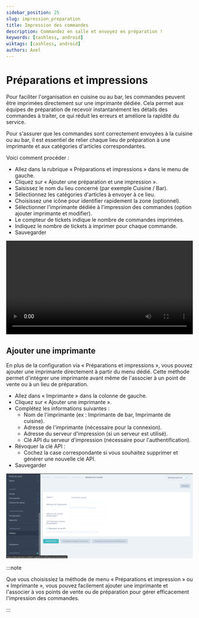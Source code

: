 ```yaml
---
sidebar_position: 25
slug: impression_preparation
title: Impression des commandes
description: Commandez en salle et envoyez en préparation !
keywords: [cashless, android]
wiktags: [cashless, android]
authors: Axel
---
```


# Préparations et impressions

Pour faciliter l'organisation en cuisine ou au bar, les commandes peuvent être imprimées directement sur une imprimante dédiée. Cela permet aux équipes de préparation de recevoir instantanément les détails des commandes à traiter, ce qui réduit les erreurs et améliore la rapidité du service.

Pour s'assurer que les commandes sont correctement envoyées à la cuisine ou au bar, il est essentiel de relier chaque lieu de préparation à une imprimante et aux catégories d'articles correspondantes.

Voici comment procéder :

- Allez dans la rubrique « Préparations et impressions » dans le menu de gauche.
- Cliquez sur « Ajouter une préparation et une impression ».
- Saisissez le nom du lieu concerné (par exemple Cuisine / Bar).
- Sélectionnez les catégories d'articles à envoyer à ce lieu.
- Choisissez une icône pour identifier rapidement la zone (optionnel).
- Sélectionner l'imprimante dédiée à l'impression des commandes (option ajouter imprimante et modifier).
- Le compteur de tickets indique le nombre de commandes imprimées.
- Indiquez le nombre de tickets à imprimer pour chaque commande.
- Sauvegarder

<video width="100%" controls src="/img/preparationimpression.mp4"></video>

## Ajouter une imprimante

En plus de la configuration via « Préparations et impressions », vous pouvez ajouter une imprimante directement à partir du menu dédié. Cette méthode permet d'intégrer une imprimante avant même de l'associer à un point de vente ou à un lieu de préparation.

- Allez dans « Imprimante » dans la colonne de gauche.
- Cliquez sur « Ajouter une imprimante ».
- Complétez les informations suivantes :
  - Nom de l'imprimante (ex : Imprimante de bar, Imprimante de cuisine).
  - Adresse de l'imprimante (nécessaire pour la connexion).
  - Adresse du serveur d'impression (si un serveur est utilisé).
  - Clé API du serveur d'impression (nécessaire pour l'authentification).
- Révoquer la clé API :
  - Cochez la case correspondante si vous souhaitez supprimer et générer une nouvelle clé API.
- Sauvegarder


![imprimante](/img/imprimante.png)

:::note

Que vous choisissiez la méthode de menu « Préparations et impression » ou « Imprimante », vous pouvez facilement ajouter une imprimante et l'associer à vos points de vente ou de préparation pour gérer efficacement l'impression des commandes.

:::


